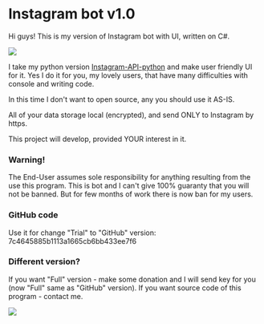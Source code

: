 # Instagram bot v1.0  

Hi guys! This is my version of Instagram bot with UI, written on C#.

<a href="https://www.paypal.com/cgi-bin/webscr?cmd=_donations&business=7BMM6JGE73322&lc=US&item_name=GitHub%20donation&currency_code=USD&bn=PP%2dDonationsBF%3abtn_donate_SM%2egif%3aNonHosted" title="Support project"><img src="https://img.shields.io/badge/Support%20project-paypal-brightgreen.svg"></a>

I take my python version [Instagram-API-python][1] and make user friendly UI for it. Yes I do it for you, my lovely users, that have many difficulties with console and writing code.

In this time I don't want to open source, any you should use it AS-IS.

All of your data storage local (encrypted), and send ONLY to Instagram by https.

This project will develop, provided YOUR interest in it.

### Warning!
The End-User assumes sole responsibility for anything resulting from the use this program. This is bot and I can't give 100% guaranty that you will not be banned. But for few months of work there is now ban for my users.

### GitHub code
Use it for change "Trial" to "GitHub" version: 7c4645885b1113a1665cb6bb433ee7f6

### Different version?
If you want "Full" version - make some donation and I will send key for you (now "Full" same as "GitHub" version).
If you want source code of this program - contact me.

<img src="http://lionscrayons.com/upload/Shut-up-and-take-my-money.jpg">

[1]: https://github.com/LevPasha/Instagram-API-python
